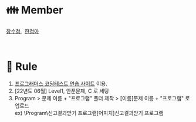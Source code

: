 # :family: Member
 <a href="https://github.com/sujeong-jang-creator">장수정</a>,&nbsp;
 <a href="https://github.com/former-artillery">한정아</a>

<br>

# :hammer: Rule
1. <a href="https://programmers.co.kr/learn/challenges">프로그래머스 코딩테스트 연습 사이트</a> 이용.
2. [22년도 06월] Level1, 안푼문제, C 로 세팅
3. Program > 문제 이름 + "프로그램" 폴더 제작 > [이름]문제 이름 + "프로그램" 로 업로드 <br>
   ex) \Program\신고결과받기 프로그램\[어피치]신고결과받기 프로그램
